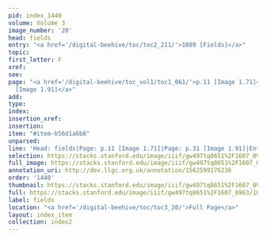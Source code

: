 ```yaml
---
pid: index_1440
volume: Volume 3
image_number: '20'
head: fields
entry: "<a href='/digital-beehive/toc/toc2_211/'>1089 [Fields]</a>"
topic: 
first_letter: F
xref: 
see: 
page: "<a href='/digital-beehive/toc_vol1/toc1_061/'>p.11 [Image 1.71]</a>|<a href='/digital-beehive/toc_vol1/toc1_081/'>p.31
  [Image 1.91]</a>"
add: 
type: 
index: 
insertion_xref: 
insertion: 
item: "#item-b56d1a6b8"
unparsed: 
line: 'Head: fields|Page: p.11 [Image 1.71]|Page: p.31 [Image 1.91]|Entry: 1089 [Fields]|#item-b56d1a6b8'
selection: https://stacks.stanford.edu/image/iiif/gw497tq8651%2F1607_0963/1094,2923,653,220/full/0/default.jpg
full_image: https://stacks.stanford.edu/image/iiif/gw497tq8651%2F1607_0963/full/full/0/default.jpg
annotation_uri: http://dev.llgc.org.uk/annotation/1562599176236
order: '1440'
thumbnail: https://stacks.stanford.edu/image/iiif/gw497tq8651%2F1607_0963/1094,2923,653,220/150,/0/default.jpg
full: https://stacks.stanford.edu/image/iiif/gw497tq8651%2F1607_0963/1094,2923,653,220/full/0/default.jpg
label: fields
location: "<a href='/digital-beehive/toc/toc3_20/'>Full Page</a>"
layout: index_item
collection: index2
---
```

